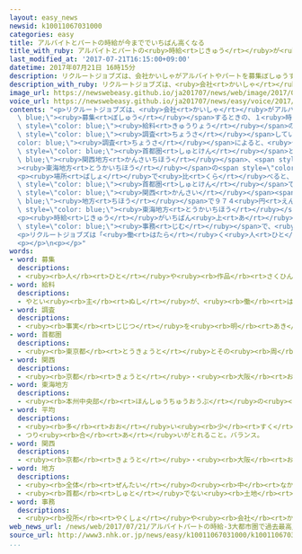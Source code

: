 ```yaml
---
layout: easy_news
newsid: k10011067031000
categories: easy
title: アルバイトとパートの時給が今まででいちばん高くなる
title_with_ruby: アルバイトとパートの<ruby>時給<rt>じきゅう</rt></ruby>が<ruby>今<rt>いま</rt></ruby>まででいちばん<ruby>高<rt>たか</rt></ruby>くなる
last_modified_at: '2017-07-21T16:15:00+09:00'
datetime: 2017年07月21日 16時15分
description: リクルートジョブズは、会社かいしゃがアルバイトやパートを募集ぼしゅうするときの、１時間じかんの給料きゅうりょうの「時給じきゅう」を調査ちょうさしています。
description_with_ruby: リクルートジョブズは、<ruby>会社<rt>かいしゃ</rt></ruby>がアルバイトやパートを<ruby>募集<rt>ぼしゅう</rt></ruby>するときの、１<ruby>時間<rt>じかん</rt></ruby>の<ruby>給料<rt>きゅうりょう</rt></ruby>の「<ruby>時給<rt>じきゅう</rt></ruby>」を<ruby>調査<rt>ちょうさ</rt></ruby>しています。
image_url: https://newswebeasy.github.io/ja201707/news/web/image/2017/07/21/k10011067031000.jpg
voice_url: https://newswebeasy.github.io/ja201707/news/easy/voice/2017/07/21/k10011067031000.mp3
contents: "<p>リクルートジョブズは、<ruby>会社<rt>かいしゃ</rt></ruby>がアルバイトやパートを<span style=\"color:\
  \ blue;\"><ruby>募集<rt>ぼしゅう</rt></ruby></span>するときの、１<ruby>時間<rt>じかん</rt></ruby>の<span\
  \ style=\"color: blue;\"><ruby>給料<rt>きゅうりょう</rt></ruby></span>の「<ruby>時給<rt>じきゅう</rt></ruby>」を<span\
  \ style=\"color: blue;\"><ruby>調査<rt>ちょうさ</rt></ruby></span>しています。この<span style=\"\
  color: blue;\"><ruby>調査<rt>ちょうさ</rt></ruby></span>によると、<ruby>今年<rt>ことし</rt></ruby>の６<ruby>月<rt>がつ</rt></ruby>の<span\
  \ style=\"color: blue;\"><ruby>首都圏<rt>しゅとけん</rt></ruby></span>と<span style=\"color:\
  \ blue;\"><ruby>関西地方<rt>かんさいちほう</rt></ruby></span>、<span style=\"color: blue;\"\
  ><ruby>東海地方<rt>とうかいちほう</rt></ruby></span>の<span style=\"color: blue;\"><ruby>平均<rt>へいきん</rt></ruby></span>の<ruby>時給<rt>じきゅう</rt></ruby>は１０１２<ruby>円<rt>えん</rt></ruby>でした。<ruby>去年<rt>きょねん</rt></ruby>の６<ruby>月<rt>がつ</rt></ruby>より２４<ruby>円<rt>えん</rt></ruby><ruby>上<rt>あ</rt></ruby>がって、<ruby>今<rt>いま</rt></ruby>まででいちばん<ruby>高<rt>たか</rt></ruby>くなりました。</p>\n\
  <p><ruby>場所<rt>ばしょ</rt></ruby>で<ruby>比<rt>くら</rt></ruby>べると、いちばん<ruby>高<rt>たか</rt></ruby>かったのは<span\
  \ style=\"color: blue;\"><ruby>首都圏<rt>しゅとけん</rt></ruby></span>で１０５１<ruby>円<rt>えん</rt></ruby>でした。<ruby>次<rt>つぎ</rt></ruby>は<span\
  \ style=\"color: blue;\"><ruby>関西<rt>かんさい</rt></ruby></span><span style=\"color:\
  \ blue;\"><ruby>地方<rt>ちほう</rt></ruby></span>で９７４<ruby>円<rt>えん</rt></ruby>、その<ruby>次<rt>つぎ</rt></ruby>は<span\
  \ style=\"color: blue;\"><ruby>東海地方<rt>とうかいちほう</rt></ruby></span>で９５２<ruby>円<rt>えん</rt></ruby>でした。</p>\n\
  <p><ruby>時給<rt>じきゅう</rt></ruby>がいちばん<ruby>上<rt>あ</rt></ruby>がった<ruby>仕事<rt>しごと</rt></ruby>は<span\
  \ style=\"color: blue;\"><ruby>事務<rt>じむ</rt></ruby></span>で、<ruby>去年<rt>きょねん</rt></ruby>より４０<ruby>円<rt>えん</rt></ruby><ruby>上<rt>あ</rt></ruby>がって１０４９<ruby>円<rt>えん</rt></ruby>になりました。レストランなどで<ruby>働<rt>はたら</rt></ruby>く<ruby>仕事<rt>しごと</rt></ruby>は２４<ruby>円<rt>えん</rt></ruby><ruby>上<rt>あ</rt></ruby>がって、９７８<ruby>円<rt>えん</rt></ruby>になりました。</p>\n\
  <p>リクルートジョブズは「<ruby>働<rt>はたら</rt></ruby>く<ruby>人<rt>ひと</rt></ruby>が<ruby>足<rt>た</rt></ruby>りなくてアルバイトの<ruby>時給<rt>じきゅう</rt></ruby>を<ruby>何<rt>なん</rt></ruby><ruby>度<rt>ど</rt></ruby>も<ruby>上<rt>あ</rt></ruby>げる<ruby>会社<rt>かいしゃ</rt></ruby>が<ruby>増<rt>ふ</rt></ruby>えています。<ruby>時給<rt>じきゅう</rt></ruby>はこれからも<ruby>上<rt>あ</rt></ruby>がると<ruby>思<rt>おも</rt></ruby>います」と<ruby>話<rt>はな</rt></ruby>しています。</p>\n\
  <p></p>\n<p></p>"
words:
- word: 募集
  descriptions:
  - <ruby><rb>人</rb><rt>ひと</rt></ruby>や<ruby><rb>作品</rb><rt>さくひん</rt></ruby>などを、<ruby><rb>大勢</rb><rt>おおぜい</rt></ruby>の<ruby><rb>人</rb><rt>ひと</rt></ruby>に<ruby><rb>呼</rb><rt>よ</rt></ruby>びかけて<ruby><rb>集</rb><rt>あつ</rt></ruby>めること。
- word: 給料
  descriptions:
  - やとい<ruby><rb>主</rb><rt>ぬし</rt></ruby>が、<ruby><rb>働</rb><rt>はたら</rt></ruby>いた<ruby><rb>人</rb><rt>ひと</rt></ruby>にはらうお<ruby><rb>金</rb><rt>かね</rt></ruby>。<ruby><rb>給与</rb><rt>きゅうよ</rt></ruby>。サラリー。
- word: 調査
  descriptions:
  - <ruby><rb>事実</rb><rt>じじつ</rt></ruby>を<ruby><rb>明</rb><rt>あき</rt></ruby>らかにするために、<ruby><rb>調</rb><rt>しら</rt></ruby>べること。
- word: 首都圏
  descriptions:
  - <ruby><rb>東京都</rb><rt>とうきょうと</rt></ruby>とその<ruby><rb>周</rb><rt>まわ</rt></ruby>りの<ruby><rb>地域</rb><rt>ちいき</rt></ruby>。<ruby><rb>法律</rb><rt>ほうりつ</rt></ruby>では、<ruby><rb>一都七県</rb><rt>いっとしちけん</rt></ruby>（<ruby><rb>東京</rb><rt>とうきょう</rt></ruby>・<ruby><rb>神奈川</rb><rt>かながわ</rt></ruby>・<ruby><rb>埼玉</rb><rt>さいたま</rt></ruby>・<ruby><rb>千葉</rb><rt>ちば</rt></ruby>の<ruby><rb>全部</rb><rt>ぜんぶ</rt></ruby>と、<ruby><rb>茨城</rb><rt>いばらき</rt></ruby>・<ruby><rb>栃木</rb><rt>とちぎ</rt></ruby>・<ruby><rb>群馬</rb><rt>ぐんま</rt></ruby>・<ruby><rb>山梨</rb><rt>やまなし</rt></ruby>の<ruby><rb>一部</rb><rt>いちぶ</rt></ruby>）をさす。
- word: 関西
  descriptions:
  - <ruby><rb>京都</rb><rt>きょうと</rt></ruby>・<ruby><rb>大阪</rb><rt>おおさか</rt></ruby>・<ruby><rb>神戸</rb><rt>こうべ</rt></ruby>・<ruby><rb>奈良</rb><rt>なら</rt></ruby>などの<ruby><rb>地方</rb><rt>ちほう</rt></ruby>を<ruby><rb>指</rb><rt>さ</rt></ruby>すことば。
- word: 東海地方
  descriptions:
  - <ruby><rb>本州中央部</rb><rt>ほんしゅうちゅうおうぶ</rt></ruby>の<ruby><rb>太平洋側</rb><rt>たいへいようがわ</rt></ruby>の<ruby><rb>地方</rb><rt>ちほう</rt></ruby>。<ruby><rb>静岡</rb><rt>しずおか</rt></ruby>・<ruby><rb>愛知</rb><rt>あいち</rt></ruby>・<ruby><rb>三重</rb><rt>みえ</rt></ruby>の<ruby><rb>三県</rb><rt>さんけん</rt></ruby>と<ruby><rb>岐阜県</rb><rt>ぎふけん</rt></ruby>の<ruby><rb>南部</rb><rt>なんぶ</rt></ruby>を<ruby><rb>指</rb><rt>さ</rt></ruby>す。
- word: 平均
  descriptions:
  - <ruby><rb>多</rb><rt>おお</rt></ruby>い<ruby><rb>少</rb><rt>すく</rt></ruby>ないや<ruby><rb>高</rb><rt>たか</rt></ruby>い<ruby><rb>低</rb><rt>ひく</rt></ruby>いなどがないように、ならすこと。
  - つり<ruby><rb>合</rb><rt>あ</rt></ruby>いがとれること。バランス。
- word: 関西
  descriptions:
  - <ruby><rb>京都</rb><rt>きょうと</rt></ruby>・<ruby><rb>大阪</rb><rt>おおさか</rt></ruby>・<ruby><rb>神戸</rb><rt>こうべ</rt></ruby>・<ruby><rb>奈良</rb><rt>なら</rt></ruby>などの<ruby><rb>地方</rb><rt>ちほう</rt></ruby>を<ruby><rb>指</rb><rt>さ</rt></ruby>すことば。
- word: 地方
  descriptions:
  - <ruby><rb>全体</rb><rt>ぜんたい</rt></ruby>の<ruby><rb>中</rb><rt>なか</rt></ruby>で、ある<ruby><rb>区切</rb><rt>くぎ</rt></ruby>られた<ruby><rb>土地</rb><rt>とち</rt></ruby>。
  - <ruby><rb>首都</rb><rt>しゅと</rt></ruby>でない<ruby><rb>土地</rb><rt>とち</rt></ruby>。いなか。
- word: 事務
  descriptions:
  - <ruby><rb>役所</rb><rt>やくしょ</rt></ruby>や<ruby><rb>会社</rb><rt>かいしゃ</rt></ruby>などで、おもに<ruby><rb>机</rb><rt>つくえ</rt></ruby>の<ruby><rb>上</rb><rt>うえ</rt></ruby>でする<ruby><rb>仕事</rb><rt>しごと</rt></ruby>。
web_news_url: /news/web/2017/07/21/アルバイトパートの時給-3大都市圏で過去最高/
source_url: http://www3.nhk.or.jp/news/easy/k10011067031000/k10011067031000.html
...
```

